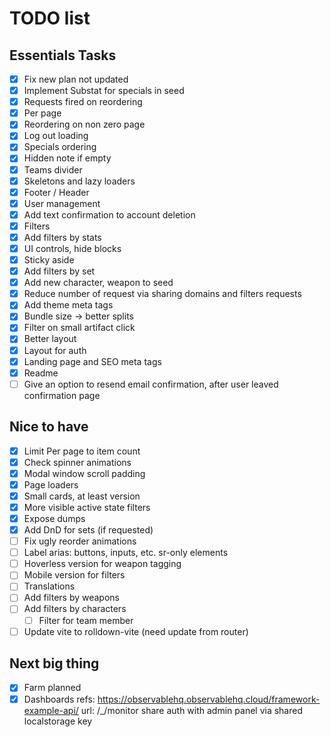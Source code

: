 # TODO list

## Essentials Tasks

- [x] Fix new plan not updated
- [x] Implement Substat for specials in seed
- [x] Requests fired on reordering
- [x] Per page
- [x] Reordering on non zero page
- [x] Log out loading
- [x] Specials ordering
- [x] Hidden note if empty
- [x] Teams divider
- [x] Skeletons and lazy loaders
- [x] Footer / Header
- [x] User management
- [x] Add text confirmation to account deletion
- [x] Filters
- [x] Add filters by stats
- [x] UI controls, hide blocks
- [x] Sticky aside
- [x] Add filters by set
- [x] Add new character, weapon to seed
- [x] Reduce number of request via sharing domains and filters requests
- [x] Add theme meta tags
- [x] Bundle size -> better splits
- [x] Filter on small artifact click
- [x] Better layout
- [x] Layout for auth
- [x] Landing page and SEO meta tags
- [x] Readme
- [ ] Give an option to resend email confirmation, after user leaved confirmation page

## Nice to have

- [x] Limit Per page to item count
- [x] Check spinner animations
- [x] Modal window scroll padding
- [x] Page loaders
- [x] Small cards, at least version
- [x] More visible active state filters
- [x] Expose dumps
- [x] Add DnD for sets (if requested)
- [ ] Fix ugly reorder animations
- [ ] Label arias: buttons, inputs, etc. sr-only elements
- [ ] Hoverless version for weapon tagging
- [ ] Mobile version for filters
- [ ] Translations
- [ ] Add filters by weapons
- [ ] Add filters by characters
    - [ ] Filter for team member
- [ ] Update vite to rolldown-vite (need update from router)

## Next big thing

- [x] Farm planned
- [x] Dashboards
    refs: https://observablehq.observablehq.cloud/framework-example-api/
    url: /_/monitor
    share auth with admin panel via shared localstorage key
